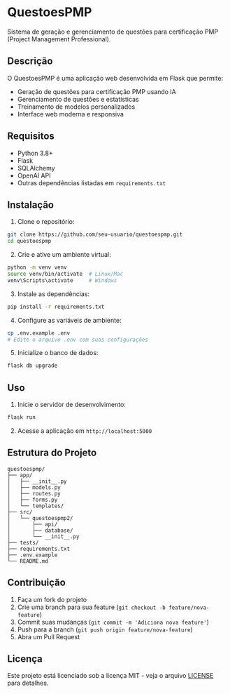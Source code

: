 # QuestoesPMP

Sistema de geração e gerenciamento de questões para certificação PMP (Project Management Professional).

## Descrição

O QuestoesPMP é uma aplicação web desenvolvida em Flask que permite:
- Geração de questões para certificação PMP usando IA
- Gerenciamento de questões e estatísticas
- Treinamento de modelos personalizados
- Interface web moderna e responsiva

## Requisitos

- Python 3.8+
- Flask
- SQLAlchemy
- OpenAI API
- Outras dependências listadas em `requirements.txt`

## Instalação

1. Clone o repositório:
```bash
git clone https://github.com/seu-usuario/questoespmp.git
cd questoespmp
```

2. Crie e ative um ambiente virtual:
```bash
python -m venv venv
source venv/bin/activate  # Linux/Mac
venv\Scripts\activate     # Windows
```

3. Instale as dependências:
```bash
pip install -r requirements.txt
```

4. Configure as variáveis de ambiente:
```bash
cp .env.example .env
# Edite o arquivo .env com suas configurações
```

5. Inicialize o banco de dados:
```bash
flask db upgrade
```

## Uso

1. Inicie o servidor de desenvolvimento:
```bash
flask run
```

2. Acesse a aplicação em `http://localhost:5000`

## Estrutura do Projeto

```
questoespmp/
├── app/
│   ├── __init__.py
│   ├── models.py
│   ├── routes.py
│   ├── forms.py
│   └── templates/
├── src/
│   └── questoespmp2/
│       ├── api/
│       ├── database/
│       └── __init__.py
├── tests/
├── requirements.txt
├── .env.example
└── README.md
```

## Contribuição

1. Faça um fork do projeto
2. Crie uma branch para sua feature (`git checkout -b feature/nova-feature`)
3. Commit suas mudanças (`git commit -m 'Adiciona nova feature'`)
4. Push para a branch (`git push origin feature/nova-feature`)
5. Abra um Pull Request

## Licença

Este projeto está licenciado sob a licença MIT - veja o arquivo [LICENSE](LICENSE) para detalhes. 